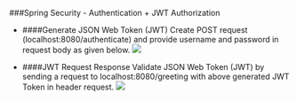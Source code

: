 ###Spring Security - Authentication + JWT Authorization

- ####Generate JSON Web Token (JWT)
Create POST request (localhost:8080/authenticate) and provide username and password in request body as given below.
 ![](C:\Users\kerchi\Downloads\spring-boot-jwt-request.jfif)


- ####JWT Request Response
Validate JSON Web Token (JWT) by sending a request to  localhost:8080/greeting with above generated JWT Token in header request.
![](C:\Users\kerchi\Downloads\spring-boot-jwt-validate-response.jfif)